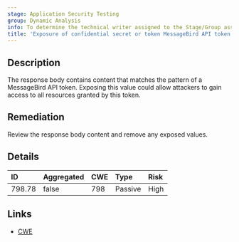 ```yaml
---
stage: Application Security Testing
group: Dynamic Analysis
info: To determine the technical writer assigned to the Stage/Group associated with this page, see https://handbook.gitlab.com/handbook/product/ux/technical-writing/#assignments
title: 'Exposure of confidential secret or token MessageBird API token'
---
```


## Description

The response body contains content that matches the pattern of a MessageBird API token.
Exposing this value could allow attackers to gain access to all resources granted by this token.

## Remediation

Review the response body content and remove any exposed values.

## Details

| ID | Aggregated | CWE | Type | Risk |
|:---|:-----------|:----|:-----|:-----|
| 798.78 | false | 798 | Passive | High |

## Links

- [CWE](https://cwe.mitre.org/data/definitions/798.html)
